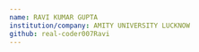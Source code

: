 ```yaml
---
name: RAVI KUMAR GUPTA
institution/company: AMITY UNIVERSITY LUCKNOW
github: real-coder007Ravi
---
```

